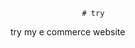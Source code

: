                     # try
try my e commerce website
                        
                       
